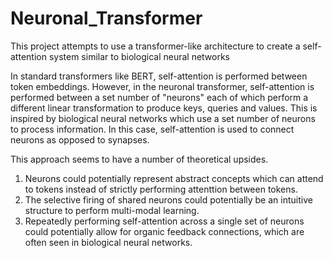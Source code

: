 # Neuronal_Transformer
This project attempts to use a transformer-like architecture to create a self-attention system similar to biological neural networks

In standard transformers like BERT, self-attention is performed between token embeddings.  However, in the neuronal transformer, self-attention is performed between a 
set number of "neurons" each of which perform a different linear transformation to produce keys, queries and values.  This is inspired by biological neural networks which
use a set number of neurons to process information.  In this case, self-attention is used to connect neurons as opposed to synapses.

This approach seems to have a number of theoretical upsides.

1.  Neurons could potentially represent abstract concepts which can attend to tokens instead of strictly performing attenttion between tokens.
2.  The selective firing of shared neurons could potentially be an intuitive structure to perform multi-modal learning.
3.  Repeatedly performing self-attention across a single set of neurons could potentially allow for organic feedback connections, which are often seen in biological neural networks.
